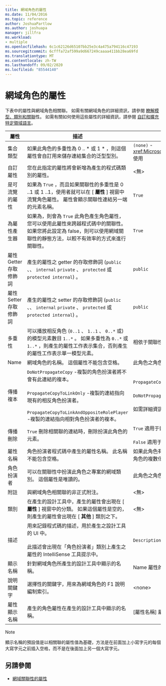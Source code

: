 ```yaml
---
title: 網域角色的屬性
ms.date: 11/04/2016
ms.topic: reference
author: JoshuaPartlow
ms.author: joshuapa
manager: jillfra
ms.workload:
- multiple
ms.openlocfilehash: 6c1c62126d65107bb25e3c4a475a794116c47193
ms.sourcegitcommit: 6cfffa72af599a9d667249caaaa411bb28ea69fd
ms.translationtype: MT
ms.contentlocale: zh-TW
ms.lasthandoff: 09/02/2020
ms.locfileid: "85544140"
---
```

# <a name="properties-of-domain-roles"></a>網域角色的屬性
下表中的屬性與網域角色相關聯。 如需有關網域角色的詳細資訊，請參閱 [瞭解模型、類別和關聯](../modeling/understanding-models-classes-and-relationships.md)性。 如需有關如何使用這些屬性的詳細資訊，請參閱 [自訂和擴充特定領域語言](../modeling/customizing-and-extending-a-domain-specific-language.md)。

|屬性|描述|預設|
|-|-|-|
|集合類型|如果此角色的多重性為 0 .. * 或 1 \* ，則這個屬性會自訂用來儲存連結集合的泛型型別。|`(none)` - <xref:Microsoft.VisualStudio.Modeling.LinkedElementCollection%601> 使用|
|自訂屬性|您在此指定的屬性將會新增為產生的程式碼類別的屬性。|<無\>|
|是可流覽的屬性|如果為 `True` ，而且如果關聯性的多重性是 0 ..1 或 1 ..1，使用者就可以在 [ **屬性** ] 視窗中流覽角色屬性。 屬性會顯示關聯性連結另一端的元素名稱。|`True`|
|為屬性產生器|如果為，則會為 `True` 此角色產生角色屬性，您可以使用此屬性來跨越程式碼中的關聯性。 如果您將此設定為 false，則可以使用網域關聯性的靜態方法，以較不有效率的方式來進行關聯性。|`True`|
|屬性 Getter 存取修飾詞|產生的屬性之 getter 的存取修飾詞 (`public` 、、 `internal` `private` 、 `protected` 或 `protected internal`) 。|`public`|
|屬性 Setter 存取修飾詞|產生的屬性之 setter 的存取修飾詞 (`public` 、、 `internal` `private` 、 `protected` 或 `protected internal`) 。|`public`|
|多重性|可以播放相反角色 (`0..1` 、 `1..1` 、 `0..*` 或) 的模型元素數目 `1..*` 。 如果多重性為 `0..*` 或 `1..*` ，則產生的屬性工作表示集合，否則產生的屬性工作表示單一模型元素。|相依于關聯性類型，以及這是否為關聯性中的來源或目標角色。|
|Name|網域角色的名稱。 這個屬性不能包含空格。|此角色之角色扮演者的網域類別名稱。|
|傳播複本|`DoNotPropagateCopy` -複製的角色扮演者將不會有此連結的複本。<br /><br /> `PropagateCopyToLinkOnly` -複製的連結指向現有的相反角色扮演者。<br /><br /> `PropagateCopyToLinkAndOppositeRolePlayer` -複製的連結指向相對角色扮演者的複本。|`PropagateCopyToLinkAndOppositeRolePlayer` 適用于內嵌的來源角色。<br /><br /> `DoNotPropagateCopy` 適用于其他角色。<br /><br /> 如需詳細資訊，請參閱 [自訂複製行為](../modeling/customizing-copy-behavior.md)|
|傳播刪除|`True` 刪除相關聯的連結時，刪除扮演此角色的元素。|`True` 適用于嵌入角色的目標。<br /><br /> `False` 適用于其他角色。|
|屬性名稱|角色扮演者程式碼中產生的屬性名稱。 此名稱不能包含空格。|如果此角色有零對一或一對一多重性，則為相反角色的名稱;否則為相反角色的複數化名稱。|
|角色扮演者|可以在關聯性中扮演此角色之專案的網域類別。 這個屬性是唯讀的。|此角色之角色扮演者的網域類別。|
|附註|與網域角色相關聯的非正式附注。|<無\>|
|類別|在產生的設計工具中，產生的屬性會出現在 [ **屬性** ] 視窗中的分類。 如果這個屬性是空的，則產生的屬性會出現在 [ **其他** ] 類別之下。|<無\>|
|描述|用來記錄程式碼的描述，用於產生之設計工具的 UI 中。<br /><br /> 此描述會出現在「角色扮演者」類別上產生之屬性的 IntelliSense 工具提示中。|`Description for`*角色的完整名稱*|
|顯示名稱|針對網域角色所產生的設計工具中顯示的名稱。|Name 屬性的調整值。|
|說明關鍵字|選擇性的關鍵字，用來為網域角色的 F1 說明編制索引。|\<none>|
|屬性顯示名稱|產生的角色屬性在產生的設計工具中顯示的名稱。|[屬性名稱] 屬性的調整值。|

> [!NOTE]
> 顯示名稱的預設值是以相關聯的屬性值為基礎，方法是在前面加上小寫字元的每個大寫字元之前插入空格，而不是在後面加上另一個大寫字元。

## <a name="see-also"></a>另請參閱

- [網域關聯性的屬性](../modeling/properties-of-domain-relationships.md)